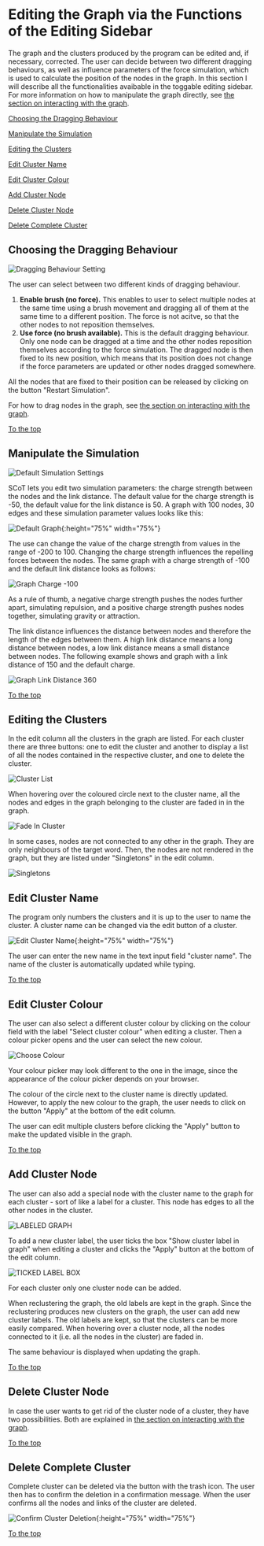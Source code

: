 # Editing the Graph via the Functions of the Editing Sidebar

The graph and the clusters produced by the program can be edited and, if necessary, corrected. The user can decide between two different dragging behaviours, as well as influence parameters of the force simulation, which is used to calculate the position of the nodes in the graph. In this section I will describe all the functionalities avaibable in the toggable editing sidebar. For more information on how to manipulate the graph directly, see [the section on interacting with the graph](interacting.md).

[Choosing the Dragging Behaviour](#choosing-the-dragging-behaviour)

[Manipulate the Simulation](#manipulate-the-simulation)

[Editing the Clusters](#editing-the-clusters)

[Edit Cluster Name](#edit-cluster-name)

[Edit Cluster Colour](#edit-cluster-colour)

[Add Cluster Node](#add-cluster-node)

[Delete Cluster Node](#delete-cluster-node)

[Delete Complete Cluster](#delete-complete-cluster)


## Choosing the Dragging Behaviour

![Dragging Behaviour Setting](./images/dragging_restart_sim.png)

The user can select between two different kinds of dragging behaviour.

1. **Enable brush (no force).** This enables to user to select multiple nodes at the same time using a brush movement and dragging all of them at the same time to a different position. The force is not acitve, so that the other nodes to not reposition themselves.
2. **Use force (no brush available).** This is the default dragging behaviour. Only one node can be dragged at a time and the other nodes reposition themselves according to the force simulation. The dragged node is then fixed to its new position, which means that its position does not change if the force parameters are updated or other nodes dragged somewhere.

All the nodes that are fixed to their position can be released by clicking on the button "Restart Simulation".

For how to drag nodes in the graph, see [the section on interacting with the graph](interacting.md).

[To the top](#editing-the-graph-via-the-functions-of-the-editing-sidebar)


## Manipulate the Simulation

![Default Simulation Settings](./images/default_simulation_settings.png)

SCoT lets you edit two simulation parameters: the charge strength between the nodes and the link distance.
The default value for the charge strength is -50, the default value for the link distance is 50.
A graph with 100 nodes, 30 edges and these simulation parameter values looks like this:

![Default Graph](./images/graph_for_intro.png){:height="75%" width="75%"}

The use can change the value of the charge strength from values in the range of -200 to 100. Changing the charge strength influences the repelling forces between the nodes. The same graph with a charge strength of -100 and the default link distance looks as follows:

![Graph Charge -100](./images/graph_charge-100.png)

As a rule of thumb, a negative charge strength pushes the nodes further apart, simulating repulsion, and a positive charge strength pushes nodes together, simulating gravity or attraction.


The link distance influences the distance between nodes and therefore the length of the edges between them. A high link distance means a long distance between nodes, a low link distance means a small distance between nodes. The following example shows and graph with a link distance of 150 and the default charge.

![Graph Link Distance 360](./images/graph_linkdistance150.png) 

[To the top](#editing-the-graph-via-the-functions-of-the-editing-sidebar)


## Editing the Clusters

In the edit column all the clusters in the graph are listed. For each cluster there are three buttons: one to edit the cluster and another to display a list of all the nodes contained in the respective cluster, and one to delete the cluster.

![Cluster List](./images/cluster_list.png)

When hovering over the coloured circle next to the cluster name, all the nodes and edges in the graph belonging to the cluster are faded in in the graph.

![Fade In Cluster](./images/show_cluster_in_graph2.png)


In some cases, nodes are not connected to any other in the graph. They are only neighbours of the target word. Then, the nodes are not rendered in the graph, but they are listed under "Singletons" in the edit column.

![Singletons](./images/singletons.png)


## Edit Cluster Name

The program only numbers the clusters and it is up to the user to name the cluster. A cluster name can be changed via the edit button of a cluster.

![Edit Cluster Name](./images/edit_cluster_name.png){:height="75%" width="75%"}

The user can enter the new name in the text input field "cluster name". The name of the cluster is automatically updated while typing.

[To the top](#editing-the-graph-via-the-functions-of-the-editing-sidebar)


## Edit Cluster Colour

The user can also select a different cluster colour by clicking on the colour field with the label "Select cluster colour" when editing a cluster. Then a colour picker opens and the user can select the new colour.

![Choose Colour](./images/change_color.png)

Your colour picker may look different to the one in the image, since the appearance of the colour picker depends on your browser.

The colour of the circle next to the cluster name is directly updated. However, to apply the new colour to the graph, the user needs to click on the button "Apply" at the bottom of the edit column.

The user can edit multiple clusters before clicking the "Apply" button to make the updated visible in the graph.

[To the top](#editing-the-graph-via-the-functions-of-the-editing-sidebar)


## Add Cluster Node

The user can also add a special node with the cluster name to the graph for each cluster - sort of like a label for a cluster. This node has edges to all the other nodes in the cluster.

![LABELED GRAPH](./images/graph_with_labels.png)

To add a new cluster label, the user ticks the box "Show cluster label in graph" when editing a cluster and clicks the "Apply" button at the bottom of the edit column.

![TICKED LABEL BOX](./images/ticked_box_label.png)

For each cluster only one cluster node can be added.

When reclustering the graph, the old labels are kept in the graph. Since the reclustering produces new clusters on the graph, the user can add new cluster labels. The old labels are kept, so that the clusters can be more easily compared. When hovering over a cluster node, all the nodes connected to it (i.e. all the nodes in the cluster) are faded in.

The same behaviour is displayed when updating the graph.

[To the top](#editing-the-graph-via-the-functions-of-the-editing-sidebar)


## Delete Cluster Node

In case the user wants to get rid of the cluster node of a cluster, they have two possibilities. Both are explained in [the section on interacting with the graph](interacting.md).

[To the top](#editing-the-graph-via-the-functions-of-the-editing-sidebar)


## Delete Complete Cluster

Complete cluster can be deleted via the button with the trash icon. The user then has to confirm the deletion in a confirmation message. When the user confirms all the nodes and links of the cluster are deleted.

![Confirm Cluster Deletion](./images/confirmation_cluster_deletion.png){:height="75%" width="75%"}

[To the top](#editing-the-graph-via-the-functions-of-the-editing-sidebar)